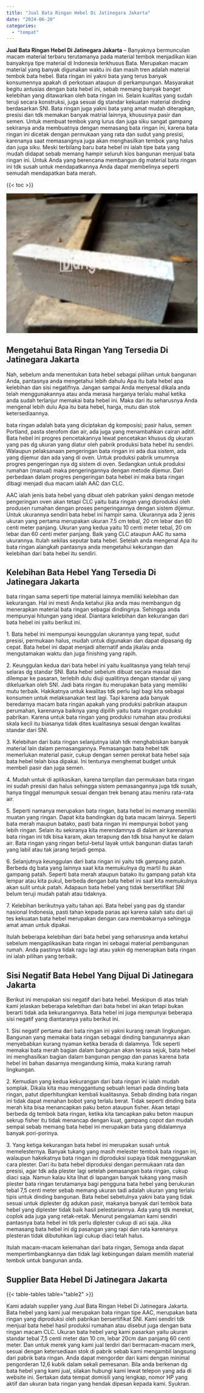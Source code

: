 ```yaml
---
title: "Jual Bata Ringan Hebel Di Jatinegara Jakarta"
date: "2024-06-20"
categories: 
  - "tempat"
---
```


**Jual Bata Ringan Hebel Di Jatinegara Jakarta** – Banyaknya bermunculan macam material terbaru terutamanya pada material tembok menjadikan kian banyaknya tipe material di Indonesia terkhusus Bata. Merupakan macam material yang banyak digunakan waktu ini dan masih tren adalah material tembok bata hebel. Bata ringan ini yakni bata yang terus banyak konsumennya apakah di perkotaan ataupun di perkampungan. Masyarakat begitu antusias dengan bata hebel ini, sebab memang banyak banget kelebihan yang ditawarkan oleh bata ringan ini. Selain kualitas yang sudah teruji secara konstruksi, juga sesuai dg standar kekuatan material dinding berdasarkan SNI. Bata ringan juga yakni bata yang amat mudah diterapkan, presisi dan tdk memakan banyak matrial lainnya, khususnya pasir dan semen. Untuk membuat tembok yang lurus dan juga siku sangat gampang sekiranya anda membuatnya dengan memasang bata ringan ini, karena bata ringan ini dicetak dengan permukaan yang rata dan sudut yang presisi, karenanya saat memasangnya juga akan menghasilkan tembok yang halus dan juga siku. Meski terbilang baru bata hebel ini ialah tipe bata yang mudah didapat sebab memang hampir seluruh kios bangunan menjual bata ringan ini. Untuk Anda yang berencana membangun dg material bata ringan ini tdk susah untuk mendapatkannya Anda dapat membelinya seperti semudah mendapatkan bata merah.

{{< toc >}}

![Jual Bata Ringan Hebel Di Jatinegara Jakarta](/images/jual-hebel-murah-04.png)

## Mengetahui Bata Ringan Yang Tersedia Di Jatinegara Jakarta

Nah, sebelum anda menentukan bata hebel sebagai pilihan untuk bangunan Anda, pantasnya anda mengetahui lebih dahulu Apa itu bata hebel apa kelebihan dan sisi negatifnya. Jangan sampai Anda menyesal dikala anda telah menggunakannya atau anda merasa harganya terlalu mahal ketika anda sudah terlanjur memakai bata hebel ini. Maka dari itu seharusnya Anda mengenal lebih dulu Apa itu bata hebel, harga, mutu dan stok ketersediaannya.

bata ringan adalah bata yang diciptakan dg komposisi; pasir halus, semen Portland, pasta sterofom dan air, ada juga yang menambahkan cairan aditif. Bata hebel ini progres pencetakannya lewat pencetakan khusus dg ukuran yang pas dg ukuran yang diatur oleh pabrik produksi bata hebel itu sendiri. Walaupun pelaksanaan pengeringan bata ringan ini ada dua sistem, ada yang dijemur dan ada yang di oven. Untuk produksi pabrik umumnya progres pengeringan nya dg sistem di oven. Sedangkan untuk produksi rumahan (manual) maka pengeringannya dengan metode dijemur. Dari perbedaan dalam progres pengeringan bata hebel ini maka bata ringan dibagi menjadi dua macam ialah AAC dan CLC.

AAC ialah jenis bata hebel yang dibuat oleh pabrikan yakni dengan metode pengeringan oven akan tetapi CLC yaitu bata ringan yang diproduksi oleh produsen rumahan dengan proses pengeringannya dengan sistem dijemur. Untuk ukurannya sendiri bata hebel ini hampir sama. Ukurannya ada 2 jenis ukuran yang pertama merupakan ukuran 7.5 cm tebal, 20 cm lebar dan 60 centi meter panjang. Ukuran yang kedua yaitu 10 centi meter tebal, 20 cm lebar dan 60 centi meter panjang. Baik yang CLC ataupun AAC itu sama ukurannya. Itulah sekilas seputar bata hebel. Setelah anda mengenal Apa itu bata ringan alangkah pantasnya anda mengetahui kekurangan dan kelebihan dari bata hebel itu sendiri.

## Kelebihan Bata Hebel Yang Tersedia Di Jatinegara Jakarta

bata ringan sama seperti tipe material lainnya memiliki kelebihan dan kekurangan. Hal ini mesti Anda ketahui jika anda mau membangun dg menerapkan material bata ringan sebagai dindingnya. Sehingga anda mempunyai hitungan yang ideal. Diantara kelebihan dan kekurangan dari bata hebel ini yaitu berikut ini.

1\. Bata hebel ini mempunyai keunggulan ukurannya yang tepat, sudut presisi, permukaan halus, mudah untuk digunakan dan dapat dipasang dg cepat. Bata hebel ini dapat menjadi alternatif anda jikalau anda mengutamakan waktu dan juga finishing yang rapih.

2\. Keunggulan kedua dari bata hebel ini yaitu kualitasnya yang telah teruji selaras dg standar SNI. Bata hebel sebelum dibuat secara massal dan dilempar ke pasaran, terlebih dulu diuji qualitinya dengan standar uji yang dikeluarkan oleh SNI. Jadi bata ringan itu merupakan bata yang memiliki mutu terbaik. Hakikatnya untuk kwalitas tdk perlu lagi bagi kita sebagai konsumen untuk melaksanakan test lagi. Tapi karena ada banyak beredarnya macam bata ringan apakah yang produksi pabrikan ataupun perumahan, karenanya baiknya yang dipilih yaitu bata ringan produksi pabrikan. Karena untuk bata ringan yang produksi rumahan atau produksi skala kecil itu biasanya tidak dites kualitasnya sesuai dengan kwalitas standar dari SNI.

3\. Kelebihan dari bata ringan selanjutnya ialah tdk menghabiskan banyak material lain dalam pemasangannya. Pemasangan bata hebel tdk memerlukan material pasir, cukup dengan semen perekat bata hebel saja bata hebel telah bisa dipakai. Ini tentunya menghemat budget untuk membeli pasir dan juga semen.

4\. Mudah untuk di aplikasikan, karena tampilan dan permukaan bata ringan ini sudah presisi dan halus sehingga sistem pemasangannya juga tdk susah, hanya tinggal menumpuk sesuai dengan trek benang atau meniru rata-rata air.

5\. Seperti namanya merupakan bata ringan, bata hebel ini memang memiliki muatan yang ringan. Dapat kita bandingkan dg bata macam lainnya. Seperti bata merah maupun batako, pasti bata ringan ini mempunyai bobot yang lebih ringan. Selain itu sekiranya kita merendamnya di dalam air karenanya bata ringan ini tdk bisa karam, akan terapung dan tdk bisa hanyut ke dalam air. Bata ringan yang ringan betul-betul layak untuk bangunan diatas tanah yang labil atau tak jarang terjadi gempa.

6\. Selanjutnya keunggulan dari bata ringan ini yaitu tdk gampang patah. Berbeda dg bata yang lainnya saat kita memukulnya dg martil itu akan gampang patah. Seperti bata merah ataupun batako itu gampang patah kita lempar atau kita pukul, berbeda dengan bata hebel ini saat kita memukulnya akan sulit untuk patah. Adapaun bata hebel yang tidak bersertifikat SNI belum teruji mudah patah atau tidaknya.

7\. Kelebihan berikutnya yaitu tahan api. Bata hebel yang pas dg standar nasional Indonesia, pasti tahan kepada panas api karena salah satu dari uji tes kekuatan bata hebel merupakan dengan cara membakarnya sehingga amat aman untuk dipakai.

Itulah beberapa kelebihan dari bata hebel yang seharusnya anda ketahui sebelum mengaplikasikan bata ringan ini sebagai material pembangunan rumah. Anda pastinya tidak ragu lagi atau yakin dg menerapkan bata ringan ini ialah pilihan yang terbaik.

## Sisi Negatif Bata Hebel Yang Dijual Di Jatinegara Jakarta

Berikut ini merupakan sisi negatif dari bata hebel. Meskipun di atas telah kami jelaskan beberapa kelebihan dari bata hebel ini akan tetapi bukan berarti tidak ada kekurangannya. Bata hebel ini juga mempunyai beberapa sisi negatif yang diantaranya yaitu berikut ini.

1\. Sisi negatif pertama dari bata ringan ini yakni kurang ramah lingkungan. Bangunan yang memakai bata ringan sebagai dinding bangunannya akan menyebabkan kurang nyaman ketika berada di dalamnya. Tdk seperti memakai bata merah bagian dalam bangunan akan terasa sejuk, bata hebel ini menghasilkan bagian dalam bangunan pengap dan panas karena bata hebel ini bahan dasarnya mengandung kimia, maka kurang ramah lingkungan.

2\. Kemudian yang kedua kekurangan dari bata ringan ini ialah mudah somplak. Dikala kita mau menggantung sebuah lemari pada dinding bata ringan, patut diperhitungkan kembali kualitasnya. Sebab dinding bata ringan ini tidak dapat menahan bobot yang terlalu berat. Tidak seperti dinding bata merah kita bisa menancapkan paku beton ataupun fisher. Akan tetapi berbeda dg tembok bata ringan, ketika kita tancapkan paku beton maupun sekrup fisher itu tidak menancap dengan kuat, gampang copot dan mudah sempal sebab memang bata hebel ini merupakan bata yang didalamnya banyak pori-porinya.

3\. Yang ketiga kekurangan bata hebel ini merupakan susah untuk memelesternya. Banyak tukang yang masih melester tembok bata ringan ini, walaupun hakekatnya bata ringan ini diproduksi supaya tidak menggunakan cara plester. Dari itu bata hebel diproduksi dengan permukaan rata dan presisi, agar tdk ada plester lagi setelah pemasangan bata ringan, cukup diaci saja. Namun kalau kita lihat di lapangan banyak tukang yang masih plester bata ringan terutamanya bagi pengguna bata hebel yang berukuran tebal 7,5 centi meter sebab memang ukuran tadi adalah ukuran yang terlalu tipis untuk dinding bangunan. Bata hebel sebetulnya yakni bata yang tidak sesuai untuk diplester dg adukan pasir, makanya banyak dari tembok bata hebel yang diplester tidak baik hasil pelestariannya. Ada yang tdk merekat, coplok ada juga yang retak-retak. Menurut pengalaman kami sendiri pantasnya bata hebel ini tdk perlu diplester cukup di aci saja. Jika memasang bata hebel ini dg pasangan yang rapi dan rata karenanya plesteran tidak dibutuhkan lagi cukup diaci telah halus.

Itulah macam-macam kelemahan dari bata ringan, Semoga anda dapat mempertimbangkannya dan tidak lagi kebingungan dalam memilih material tembok untuk bangunan anda.

## Supplier Bata Hebel Di Jatinegara Jakarta

{{< table-tables table="table2" >}}

Kami adalah supplier yang Jual Bata Ringan Hebel Di Jatinegara Jakarta. Bata hebel yang kami jual merupakan bata ringan tipe AAC, merupakan bata ringan yang diproduksi oleh pabrikan bersertifikat SNI. Kami sendiri tdk menjual bata hebel hasil produksi rumahan atau disebut juga dengan bata ringan macam CLC. Ukuran bata hebel yang kami pasarkan yaitu ukuran standar tebal 7,5 centi meter dan 10 cm, lebar 20cm dan panjang 60 centi meter. Dan untuk merek yang kami jual terdiri dari bermacam-macam merk, sesuai dengan ketersediaan stok di pabrik sebab kami mengambil langsung dari pabrik bata ringan. Anda dapat mengorder dari kami dengan minimal pengorderan 12,6 kubik dalam sekali pemesanan. Bila anda berkenan dg bata hebel yang kami jual, silakan hubungi kami lewat telepon yang ada di website ini. Sertakan data tempat domisili yang lengkap, nomor HP yang aktif dan ukuran bata ringan yang hendak dipesan kepada kami. Syukran.
